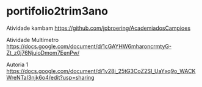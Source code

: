 # portifolio2trim3ano


Atividade kambam 
https://github.com/jpbroering/AcademiadosCampioes

Atividade Multímetro https://docs.google.com/document/d/1cGAYHW6mharoncrmtyG-Zt_z0j76NjuioDmom7EenPw/

Autoria 1 https://docs.google.com/document/d/1v28i_25tG3CoZ2SI_UaYxq9o_WACKWreNTaI3njk6o4/edit?usp=sharing
